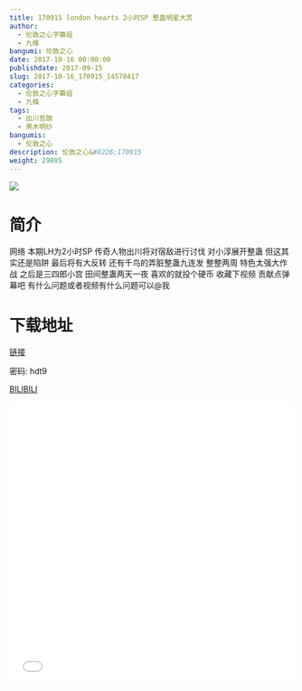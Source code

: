```yaml
---
title: 170915 london hearts 2小时SP 整蛊明星大赏
author: 
  - 伦敦之心字幕组
  - 九條
bangumi: 伦敦之心
date: 2017-10-16 00:00:00
publishdate: 2017-09-15
slug: 2017-10-16_170915_14578417
categories: 
  - 伦敦之心字幕组
  - 九條
tags: 
  - 出川哲朗
  - 黑木明纱
bangumis: 
  - 伦敦之心
description: 伦敦之心&#8226;170915
weight: 29085
---
```


![](https://i.imgur.com/yG1UX4t.jpg)

# 简介  
网络
本期LH为2小时SP 传奇人物出川将对宿敌进行讨伐 对小淳展开整蛊 但这其实还是陷阱 最后将有大反转 还有千鸟的弄脏整蛊九连发 整整两周 特色太强大作战 之后是三四郎小宫 田间整蛊两天一夜 喜欢的就投个硬币 收藏下视频 贡献点弹幕吧 有什么问题或者视频有什么问题可以@我

# 下载地址


<a href="https://pan.baidu.com/s/1eR7ioCi" target="_blank">链接</a>

密码: hdt9



  [BILIBILI](https://www.bilibili.com/video/av14578417/)


<div class="vcontainer">  <iframe class='video' src="//www.bilibili.com/html/html5player.html?cid=23770815&aid=14578417" width="100%" height="500" frameborder="0" allowfullscreen="allowfullscreen"></iframe></div>
